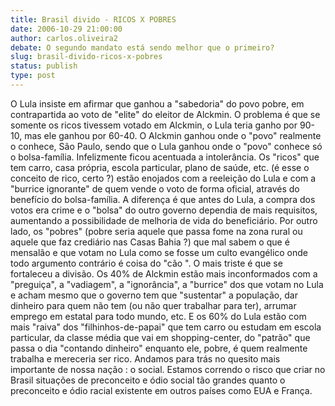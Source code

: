```yaml
---
title: Brasil divido - RICOS X POBRES
date: 2006-10-29 21:00:00
author: carlos.oliveira2
debate: O segundo mandato está sendo melhor que o primeiro?
slug: brasil-divido-ricos-x-pobres
status: publish 
type: post
---
```


O Lula insiste em afirmar que ganhou a "sabedoria" do povo pobre, em contrapartida ao voto de "elite" do eleitor de Alckmin. O problema é que se somente os ricos tivessem votado em Alckmin, o Lula teria ganho por 90-10, mas ele ganhou por 60-40. O Alckmin ganhou onde o "povo" realmente o conhece, São Paulo, sendo que o Lula ganhou onde o "povo" conhece só o bolsa-família. Infelizmente ficou acentuada a intolerância. Os "ricos" que tem carro, casa própria, escola particular, plano de saúde, etc. (é esse o conceito de rico, certo ?) estão enojados com a reeleição do Lula e com a "burrice ignorante" de quem vende o voto de forma oficial, através do benefício do bolsa-família. A diferença é que antes do Lula, a compra dos votos era crime e o "bolsa" do outro governo dependia de mais requisitos, aumentando a possibilidade de melhoria de vida do beneficiário. Por outro lado, os "pobres" (pobre seria aquele que passa fome na zona rural ou aquele que faz crediário nas Casas Bahia ?) que mal sabem o que é mensalão e que votam no Lula como se fosse um culto evangélico onde todo argumento contrário é coisa do "cão ". O mais triste é que se fortaleceu a divisão. Os 40% de Alckmin estão mais inconformados com a "preguiça", a "vadiagem", a "ignorância", a "burrice" dos que votam no Lula e acham mesmo que o governo tem que "sustentar" a população, dar dinheiro para quem não tem (ou não quer trabalhar para ter), arrumar emprego em estatal para todo mundo, etc. E os 60% do Lula estão com mais "raiva" dos "filhinhos-de-papai" que tem carro ou estudam em escola particular, da classe média que vai em shopping-center, do "patrão" que passa o dia "contando dinheiro" enquanto ele, pobre, é quem realmente trabalha e mereceria ser rico. Andamos para trás no quesito mais importante de nossa nação : o social. Estamos correndo o risco que criar no Brasil situações de preconceito e ódio social tão grandes quanto o preconceito e ódio racial existente em outros países como EUA e França.
